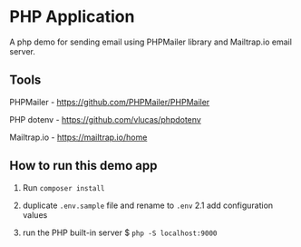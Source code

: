 # PHP Application

A php demo for sending email using PHPMailer library and Mailtrap.io email server.

## Tools

PHPMailer - https://github.com/PHPMailer/PHPMailer

PHP dotenv - https://github.com/vlucas/phpdotenv

Mailtrap.io - https://mailtrap.io/home

## How to run this demo app

1. Run `composer install`

2. duplicate `.env.sample` file and rename to `.env`
    2.1 add configuration values

3. run the PHP built-in server
   $ `php -S localhost:9000`

